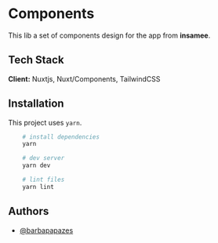 # Components

This lib a set of components design for the app from **insamee**.

## Tech Stack

**Client:** Nuxtjs, Nuxt/Components, TailwindCSS

## Installation

This project uses `yarn`.

```bash
    # install dependencies
    yarn

    # dev server
    yarn dev

    # lint files
    yarn lint
```

## Authors

- [@barbapapazes](https://www.github.com/barbapapazes)
